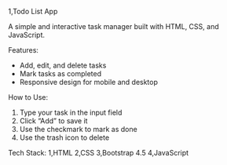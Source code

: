 1,Todo List App

A simple and interactive task manager built with HTML, CSS, and JavaScript.

Features:
- Add, edit, and delete tasks
- Mark tasks as completed
- Responsive design for mobile and desktop

How to Use:
1. Type your task in the input field
2. Click “Add” to save it
3. Use the checkmark to mark as done
4. Use the trash icon to delete



Tech Stack:
1,HTML
2,CSS
3,Bootstrap 4.5
4,JavaScript 
